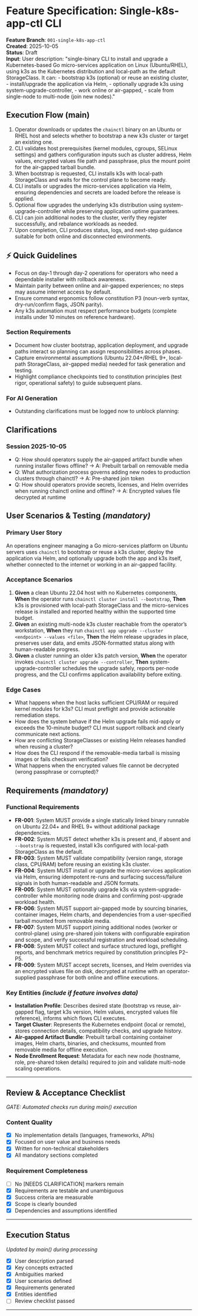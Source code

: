 # Feature Specification: Single-k8s-app-ctl CLI

**Feature Branch**: `001-single-k8s-app-ctl`  
**Created**: 2025-10-05  
**Status**: Draft  
**Input**: User description: "single-binary CLI to install and upgrade a Kubernetes-based Go micro-services application on Linux (Ubuntu/RHEL), using k3s as the Kubernetes distribution and local-path as the default StorageClass. It can: - bootstrap k3s (optional) or reuse an existing cluster, - install/upgrade the application via Helm, - optionally upgrade k3s using system-upgrade-controller, - work online or air-gapped, - scale from single-node to multi-node (join new nodes)."

## Execution Flow (main)
1. Operator downloads or updates the `chainctl` binary on an Ubuntu or RHEL host and selects whether to bootstrap a new k3s cluster or target an existing one.
2. CLI validates host prerequisites (kernel modules, cgroups, SELinux settings) and gathers configuration inputs such as cluster address, Helm values, encrypted values file path and passphrase, plus the mount point for the air-gapped tarball bundle.
3. When bootstrap is requested, CLI installs k3s with local-path StorageClass and waits for the control plane to become ready.
4. CLI installs or upgrades the micro-services application via Helm, ensuring dependencies and secrets are loaded before the release is applied.
5. Optional flow upgrades the underlying k3s distribution using system-upgrade-controller while preserving application uptime guarantees.
6. CLI can join additional nodes to the cluster, verify they register successfully, and rebalance workloads as needed.
7. Upon completion, CLI produces status, logs, and next-step guidance suitable for both online and disconnected environments.

## ⚡ Quick Guidelines
- Focus on day-1 through day-2 operations for operators who need a dependable installer with rollback awareness.
- Maintain parity between online and air-gapped experiences; no steps may assume internet access by default.
- Ensure command ergonomics follow constitution P3 (noun-verb syntax, dry-run/confirm flags, JSON parity).
- Any k3s automation must respect performance budgets (complete installs under 10 minutes on reference hardware).

### Section Requirements
- Document how cluster bootstrap, application deployment, and upgrade paths interact so planning can assign responsibilities across phases.
- Capture environmental assumptions (Ubuntu 22.04+/RHEL 9+, local-path StorageClass, air-gapped media) needed for task generation and testing.
- Highlight compliance checkpoints tied to constitution principles (test rigor, operational safety) to guide subsequent plans.

### For AI Generation
- Outstanding clarifications must be logged now to unblock planning: 

## Clarifications

### Session 2025-10-05
- Q: How should operators supply the air-gapped artifact bundle when running installer flows offline? → A: Prebuilt tarball on removable media
- Q: What authorization process governs adding new nodes to production clusters through chainctl? → A: Pre-shared join token
- Q: How should operators provide secrets, licenses, and Helm overrides when running chainctl online and offline? → A: Encrypted values file decrypted at runtime

## User Scenarios & Testing *(mandatory)*

### Primary User Story
An operations engineer managing a Go micro-services platform on Ubuntu servers uses `chainctl` to bootstrap or reuse a k3s cluster, deploy the application via Helm, and optionally upgrade both the app and k3s itself, whether connected to the internet or working in an air-gapped facility.

### Acceptance Scenarios
1. **Given** a clean Ubuntu 22.04 host with no Kubernetes components, **When** the operator runs `chainctl cluster install --bootstrap`, **Then** k3s is provisioned with local-path StorageClass and the micro-services release is installed and reported healthy within the supported time budget.
2. **Given** an existing multi-node k3s cluster reachable from the operator’s workstation, **When** they run `chainctl app upgrade --cluster <endpoint> --values <file>`, **Then** the Helm release upgrades in place, preserves user data, and emits JSON-formatted status along with human-readable progress.
3. **Given** a cluster running an older k3s patch version, **When** the operator invokes `chainctl cluster upgrade --controller`, **Then** system-upgrade-controller schedules the upgrade safely, reports per-node progress, and the CLI confirms application availability before exiting.

### Edge Cases
- What happens when the host lacks sufficient CPU/RAM or required kernel modules for k3s? CLI must preflight and provide actionable remediation steps.
- How does the system behave if the Helm upgrade fails mid-apply or exceeds the 10-minute budget? CLI must support rollback and clearly communicate next actions.
- How are conflicting StorageClasses or existing Helm releases handled when reusing a cluster?
- How does the CLI respond if the removable-media tarball is missing images or fails checksum verification?
- What happens when the encrypted values file cannot be decrypted (wrong passphrase or corrupted)?

## Requirements *(mandatory)*

### Functional Requirements
- **FR-001**: System MUST provide a single statically linked binary runnable on Ubuntu 22.04+ and RHEL 9+ without additional package dependencies.
- **FR-002**: System MUST detect whether k3s is present and, if absent and `--bootstrap` is requested, install k3s configured with local-path StorageClass as the default.
- **FR-003**: System MUST validate compatibility (version range, storage class, CPU/RAM) before reusing an existing k3s cluster.
- **FR-004**: System MUST install or upgrade the micro-services application via Helm, ensuring idempotent re-runs and surfacing success/failure signals in both human-readable and JSON formats.
- **FR-005**: System MUST optionally upgrade k3s via system-upgrade-controller while monitoring node drains and confirming post-upgrade workload health.
- **FR-006**: System MUST support air-gapped mode by sourcing binaries, container images, Helm charts, and dependencies from a user-specified tarball mounted from removable media.
- **FR-007**: System MUST support joining additional nodes (worker or control-plane) using pre-shared join tokens with configurable expiration and scope, and verify successful registration and workload scheduling.
- **FR-008**: System MUST collect and surface structured logs, preflight reports, and benchmark metrics required by constitution principles P2–P5.
- **FR-009**: System MUST accept secrets, licenses, and Helm overrides via an encrypted values file on disk, decrypted at runtime with an operator-supplied passphrase for both online and offline executions.

### Key Entities *(include if feature involves data)*
- **Installation Profile**: Describes desired state (bootstrap vs reuse, air-gapped flag, target k3s version, Helm values, encrypted values file reference), informs which flows CLI executes.
- **Target Cluster**: Represents the Kubernetes endpoint (local or remote), stores connection details, compatibility checks, and upgrade history.
- **Air-gapped Artifact Bundle**: Prebuilt tarball containing container images, Helm charts, binaries, and checksums, mounted from removable media for offline execution.
- **Node Enrollment Request**: Metadata for each new node (hostname, role, pre-shared token details) required to join and validate multi-node scaling operations.

---

## Review & Acceptance Checklist
*GATE: Automated checks run during main() execution*

### Content Quality
- [x] No implementation details (languages, frameworks, APIs)
- [x] Focused on user value and business needs
- [x] Written for non-technical stakeholders
- [x] All mandatory sections completed

### Requirement Completeness
- [ ] No [NEEDS CLARIFICATION] markers remain
- [x] Requirements are testable and unambiguous  
- [x] Success criteria are measurable
- [x] Scope is clearly bounded
- [x] Dependencies and assumptions identified

---

## Execution Status
*Updated by main() during processing*

- [x] User description parsed
- [x] Key concepts extracted
- [x] Ambiguities marked
- [x] User scenarios defined
- [x] Requirements generated
- [x] Entities identified
- [ ] Review checklist passed

---
